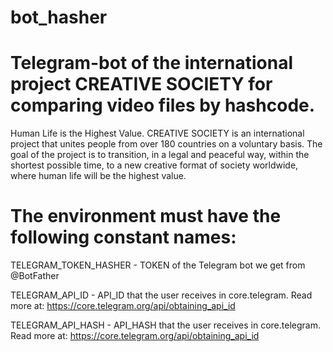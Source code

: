 # bot_hasher
# Telegram-bot of the international project CREATIVE SOCIETY for comparing video files by hashcode. 
Human Life is the Highest Value. 
CREATIVE SOCIETY is an international project that unites people from over 180 countries on a voluntary basis. 
The goal of the project is to transition, in a legal and peaceful way, within the shortest possible time, to a new creative format of society worldwide, where human life will be the highest value.

# The environment must have the following constant names:
TELEGRAM_TOKEN_HASHER - TOKEN of the Telegram bot we get from @BotFather

TELEGRAM_API_ID - API_ID that the user receives in core.telegram. Read more at: https://core.telegram.org/api/obtaining_api_id

TELEGRAM_API_HASH - API_HASH that the user receives in core.telegram. Read more at: https://core.telegram.org/api/obtaining_api_id
